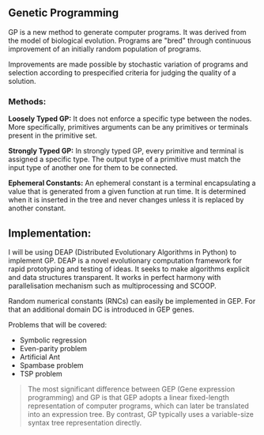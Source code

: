 ## Genetic Programming

GP is a new method to generate computer programs. It was derived from the model of biological evolution. Programs are "bred" through continuous improvement of an initially random population of programs. 

Improvements are made possible by stochastic variation of programs and selection according to prespecified criteria for judging the quality of a solution.

### Methods:

**Loosely Typed GP:** 
It does not enforce a specific type between the nodes. More specifically, primitives arguments can be any primitives or terminals present in the primitive set. 

**Strongly Typed GP:**
In strongly typed GP, every primitive and terminal is assigned a specific type. The output type of a primitive must match the input type of another one for them to be connected.

**Ephemeral Constants:**
An ephemeral constant is a terminal encapsulating a value that is generated from a given function at run time. It is determined when it is inserted in the tree and never changes unless it is replaced by another constant.

## Implementation:

I will be using DEAP (Distributed Evolutionary Algorithms in Python) to implement GP. DEAP is a novel evolutionary computation framework for rapid prototyping and testing of ideas. It seeks to make algorithms explicit and data structures transparent. It works in perfect harmony with parallelisation mechanism such as multiprocessing and SCOOP.

Random numerical constants (RNCs) can easily be implemented in GEP. For that an additional domain DC is introduced in GEP genes. 

Problems that will be covered:
* Symbolic regression 
* Even-parity problem
* Artificial Ant
* Spambase problem
* TSP problem

> The most significant difference between GEP (Gene expression programming) and GP is that GEP adopts a linear fixed-length representation of computer programs, which can later be translated into an expression tree. By contrast, GP typically uses a variable-size syntax tree representation directly.
